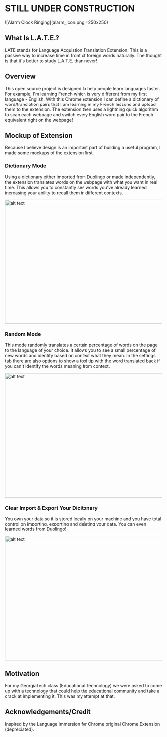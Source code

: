 # STILL UNDER CONSTRUCTION


![Alarm Clock Ringing](alarm_icon.png =250x250)

## What Is L.A.T.E.?
LATE stands for Language Acquistion Translation Extension. This is a passive way to increase time in front of foreign words naturally. The thought is that it's better to study L.A.T.E. than never!

## Overview

This open source project is designed to help people learn languages faster. For example, I'm learning French which is very different from my first language - English. With this Chrome extension I can define a dictionary of word/translation pairs that I am learning in my French lessons and upload them to the extension. The extension then uses a lightning quick algorithm to scan each webpage and switch every English word pair to the French equivalent right on the webpage! 

## Mockup of Extension

Because I believe design is an important part of building a useful program, I made some mockups of the extension first.

### Dictionary Mode
Using a dictionary either imported from Duolingo or made independently, the extension translates words on the webpage with what you want in real time. This allows you to constantly see words you've already learned increasing your ability to recall them in different contexts.

<img src="https://github.com/mmroczka/translation_extension/blob/master/data/dictionary_mode.gif" alt="alt text" width="800" height="400">


### Random Mode

This mode randomly translates a certain percentage of words on the page to the language of your choice. It allows you to see a small percentage of new words and identify based on context what they mean. In the settings tab there are also options to show a tool tip with the word translated back if you can't identify the words meaning from context.

<img src="https://github.com/mmroczka/translation_extension/blob/master/data/random_mode.gif" alt="alt text" width="800" height="400">

### Clear Import & Export Your Dicitonary

You own your data so it is stored locally on your machine and you have total control on importing, exporting and deleting your data. You can even learned words from Duolingo!

<img src="https://github.com/mmroczka/translation_extension/blob/master/data/clear_import_export.gif" alt="alt text" width="800" height="400">

## Motivation

For my GeorgiaTech class (Educational Technology) we were asked to come up with a technology that could help the educational community and take a crack at implementing it. This was my attempt at that.

## Acknowledgements/Credit

Inspired by the Language Immersion for Chrome original Chrome Extension (depreciated).

